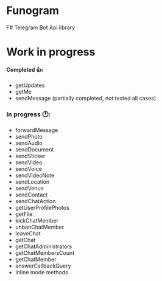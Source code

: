 # Funogram
F# Telegram Bot Api library

# Work in progress

#### Completed 👍:
- getUpdates
- getMe
- sendMessage (partially completed, not tested all cases)


### In progress 🕐:
- forwardMessage
- sendPhoto
- sendAudio
- sendDocument
- sendSticker
- sendVideo
- sendVoice
- sendVideoNote
- sendLocation
- sendVenue
- sendContact
- sendChatAction
- getUserProfilePhotos
- getFile
- kickChatMember
- unbanChatMember
- leaveChat
- getChat
- getChatAdministrators
- getChatMembersCount
- getChatMember
- answerCallbackQuery
- Inline mode methods
